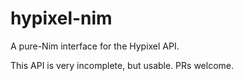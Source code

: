 # hypixel-nim
A pure-Nim interface for the Hypixel API.

This API is very incomplete, but usable. PRs welcome.